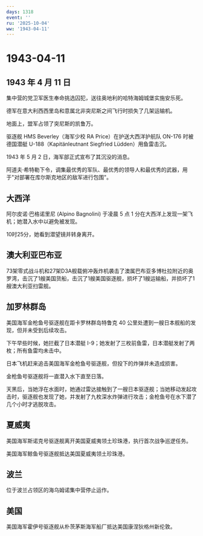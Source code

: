 ```yaml
---
days: 1318
event: ''
ru: '2025-10-04'
ww: '1943-04-11'
---
```


# 1943-04-11

## 1943 年 4 月 11 日

集中营的党卫军医生奉命挑选囚犯，送往奥地利的哈特海姆城堡实施安乐死。

德军在意大利西西里岛和意属北非突尼斯之间飞行时损失了几架运输机。

地面上，盟军占领了突尼斯的凯鲁万。

驱逐舰 HMS Beverley（海军少校 RA Price）在护送大西洋护航队 ON-176
时被德国潜艇 U-188（Kapitänleutnant Siegfried Lüdden）用鱼雷击沉。

1943 年 5 月 2 日，海军部正式宣布了其沉没的消息。

阿道夫·希特勒下令，调集最优秀的军队、最优秀的领导人和最优秀的武器，用于"对部署在库尔斯克地区的敌军进行包围"。

## 大西洋

阿尔皮诺·巴格诺里尼 (Alpino Bagnolini) 于凌晨 5 点 1
分在大西洋上发现一架飞机；她潜入水中以避免被发现。

10时25分，她看到潜望镜并转身离开。

## 澳大利亚巴布亚

73架零式战斗机和27架D3A舰载俯冲轰炸机袭击了澳属巴布亚多博杜拉附近的奥罗湾，击沉了1艘美国货船，击沉了1艘美国驱逐舰，损坏了1艘运输船，并损坏了1艘澳大利亚扫雷舰。

## 加罗林群岛

美国海军金枪鱼号驱逐舰在距卡罗林群岛特鲁克 40
公里处遭到一艘日本舰船的发现，但并未受到后续攻击。

下午早些时候，她拦截了日本潜艇
I-9；她发射了三枚前鱼雷，日本潜艇发射了两枚；所有鱼雷均未击中。

日本飞机赶来追击美国海军金枪鱼号驱逐舰，但投下的炸弹并未造成损害。

金枪鱼号驱逐舰将一直潜入水下直至日落。

天黑后，当她浮在水面时，她通过雷达接触到了一艘日本驱逐舰；当她移动发起攻击时，驱逐舰也发现了她，并发射了九枚深水炸弹进行攻击；金枪鱼号在水下潜了几个小时才逃脱攻击。

## 夏威夷

美国海军斯诺克号驱逐舰离开美国夏威夷领土珍珠港，执行首次战争巡逻任务。

美国海军鲸鱼号驱逐舰抵达美国夏威夷领土珍珠港。

## 波兰

位于波兰占领区的海乌姆诺集中营停止运作。

## 美国

美国海军霍伊号驱逐舰从朴茨茅斯海军船厂抵达美国康涅狄格州新伦敦。